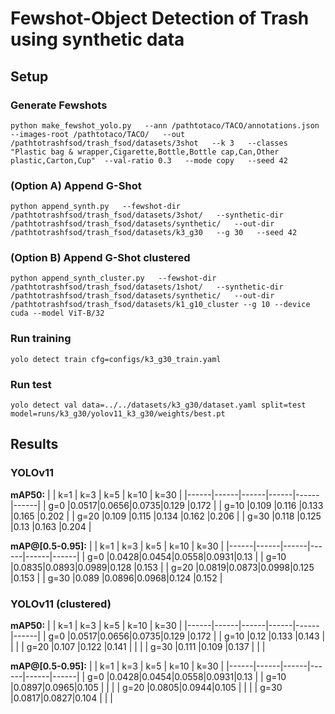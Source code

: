 # Fewshot-Object Detection of Trash using synthetic data

## Setup

### Generate Fewshots

`python make_fewshot_yolo.py   --ann /pathtotaco/TACO/annotations.json   --images-root /pathtotaco/TACO/   --out /pathtotrashfsod/trash_fsod/datasets/3shot   --k 3   --classes "Plastic bag & wrapper,Cigarette,Bottle,Bottle cap,Can,Other plastic,Carton,Cup"  --val-ratio 0.3   --mode copy   --seed 42`

### (Option A) Append G-Shot

`python append_synth.py   --fewshot-dir /pathtotrashfsod/trash_fsod/datasets/3shot/   --synthetic-dir /pathtotrashfsod/trash_fsod/datasets/synthetic/   --out-dir /pathtotrashfsod/trash_fsod/datasets/k3_g30   --g 30   --seed 42`

### (Option B) Append G-Shot clustered

`python append_synth_cluster.py   --fewshot-dir /pathtotrashfsod/trash_fsod/datasets/1shot/   --synthetic-dir /pathtotrashfsod/trash_fsod/datasets/synthetic/   --out-dir /pathtotrashfsod/trash_fsod/datasets/k1_g10_cluster --g 10 --device cuda --model ViT-B/32
`

### Run training

`yolo detect train cfg=configs/k3_g30_train.yaml`

### Run test

`yolo detect val data=../../datasets/k3_g30/dataset.yaml split=test model=runs/k3_g30/yolov11_k3_g30/weights/best.pt`

## Results

### YOLOv11

**mAP50:**
|      | k=1  | k=3  | k=5  | k=10 | k=30 |
|------|------|------|------|------|------|
| g=0  |0.0517|0.0656|0.0735|0.129 |0.172 |
| g=10 |0.109 |0.116 |0.133 |0.165 |0.202 |
| g=20 |0.109 |0.115 |0.134 |0.162 |0.206 |
| g=30 |0.118 |0.125 |0.13  |0.163 |0.204 |


**mAP@[0.5-0.95]:**
|      | k=1  | k=3  | k=5  | k=10 | k=30 |
|------|------|------|------|------|------|
| g=0  |0.0428|0.0454|0.0558|0.0931|0.13  |
| g=10 |0.0835|0.0893|0.0989|0.128 |0.153 |
| g=20 |0.0819|0.0873|0.0998|0.125 |0.153 |
| g=30 |0.089 |0.0896|0.0968|0.124 |0.152 |

### YOLOv11 (clustered)

**mAP50:**
|      | k=1  | k=3  | k=5  | k=10 | k=30 |
|------|------|------|------|------|------|
| g=0  |0.0517|0.0656|0.0735|0.129 |0.172 |
| g=10 |0.12  |0.133 |0.143 |      |      |
| g=20 |0.107 |0.122 |0.141 |      |      |
| g=30 |0.111 |0.109 |0.137 |      |      |


**mAP@[0.5-0.95]:**
|      | k=1  | k=3  | k=5  | k=10 | k=30 |
|------|------|------|------|------|------|
| g=0  |0.0428|0.0454|0.0558|0.0931|0.13  |
| g=10 |0.0897|0.0965|0.105 |      |      |
| g=20 |0.0805|0.0944|0.105 |      |      |
| g=30 |0.0817|0.0827|0.104 |      |      |